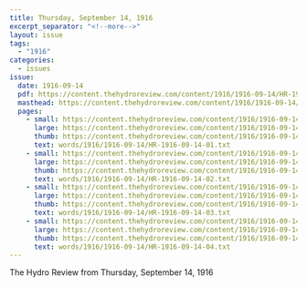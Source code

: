 ```yaml
---
title: Thursday, September 14, 1916
excerpt_separator: "<!--more-->"
layout: issue
tags:
  - "1916"
categories:
  - issues
issue:
  date: 1916-09-14
  pdf: https://content.thehydroreview.com/content/1916/1916-09-14/HR-1916-09-14.pdf
  masthead: https://content.thehydroreview.com/content/1916/1916-09-14/masthead/HR-1916-09-14.jpg
  pages:
    - small: https://content.thehydroreview.com/content/1916/1916-09-14/small/HR-1916-09-14-01.jpg
      large: https://content.thehydroreview.com/content/1916/1916-09-14/large/HR-1916-09-14-01.jpg
      thumb: https://content.thehydroreview.com/content/1916/1916-09-14/thumbnails/HR-1916-09-14-01.jpg
      text: words/1916/1916-09-14/HR-1916-09-14-01.txt
    - small: https://content.thehydroreview.com/content/1916/1916-09-14/small/HR-1916-09-14-02.jpg
      large: https://content.thehydroreview.com/content/1916/1916-09-14/large/HR-1916-09-14-02.jpg
      thumb: https://content.thehydroreview.com/content/1916/1916-09-14/thumbnails/HR-1916-09-14-02.jpg
      text: words/1916/1916-09-14/HR-1916-09-14-02.txt
    - small: https://content.thehydroreview.com/content/1916/1916-09-14/small/HR-1916-09-14-03.jpg
      large: https://content.thehydroreview.com/content/1916/1916-09-14/large/HR-1916-09-14-03.jpg
      thumb: https://content.thehydroreview.com/content/1916/1916-09-14/thumbnails/HR-1916-09-14-03.jpg
      text: words/1916/1916-09-14/HR-1916-09-14-03.txt
    - small: https://content.thehydroreview.com/content/1916/1916-09-14/small/HR-1916-09-14-04.jpg
      large: https://content.thehydroreview.com/content/1916/1916-09-14/large/HR-1916-09-14-04.jpg
      thumb: https://content.thehydroreview.com/content/1916/1916-09-14/thumbnails/HR-1916-09-14-04.jpg
      text: words/1916/1916-09-14/HR-1916-09-14-04.txt
---
```


The Hydro Review from Thursday, September 14, 1916

<!--more-->

